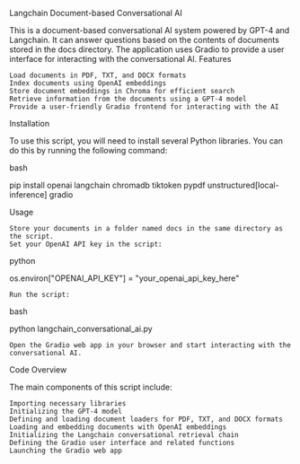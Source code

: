 Langchain Document-based Conversational AI

This is a document-based conversational AI system powered by GPT-4 and Langchain. It can answer questions based on the contents of documents stored in the docs directory. The application uses Gradio to provide a user interface for interacting with the conversational AI.
Features

    Load documents in PDF, TXT, and DOCX formats
    Index documents using OpenAI embeddings
    Store document embeddings in Chroma for efficient search
    Retrieve information from the documents using a GPT-4 model
    Provide a user-friendly Gradio frontend for interacting with the AI

Installation

To use this script, you will need to install several Python libraries. You can do this by running the following command:

bash

pip install openai langchain chromadb tiktoken pypdf unstructured[local-inference] gradio

Usage

    Store your documents in a folder named docs in the same directory as the script.
    Set your OpenAI API key in the script:

python

os.environ["OPENAI_API_KEY"] = "your_openai_api_key_here"

    Run the script:

bash

python langchain_conversational_ai.py

    Open the Gradio web app in your browser and start interacting with the conversational AI.

Code Overview

The main components of this script include:

    Importing necessary libraries
    Initializing the GPT-4 model
    Defining and loading document loaders for PDF, TXT, and DOCX formats
    Loading and embedding documents with OpenAI embeddings
    Initializing the Langchain conversational retrieval chain
    Defining the Gradio user interface and related functions
    Launching the Gradio web app
